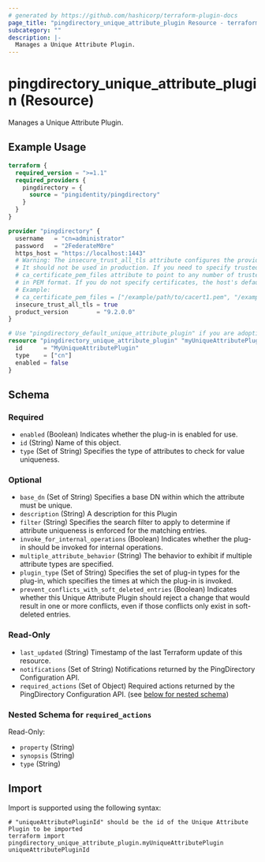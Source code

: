 ```yaml
---
# generated by https://github.com/hashicorp/terraform-plugin-docs
page_title: "pingdirectory_unique_attribute_plugin Resource - terraform-provider-pingdirectory"
subcategory: ""
description: |-
  Manages a Unique Attribute Plugin.
---
```


# pingdirectory_unique_attribute_plugin (Resource)

Manages a Unique Attribute Plugin.

## Example Usage

```terraform
terraform {
  required_version = ">=1.1"
  required_providers {
    pingdirectory = {
      source = "pingidentity/pingdirectory"
    }
  }
}

provider "pingdirectory" {
  username   = "cn=administrator"
  password   = "2FederateM0re"
  https_host = "https://localhost:1443"
  # Warning: The insecure_trust_all_tls attribute configures the provider to trust any certificate presented by the PingDirectory server.
  # It should not be used in production. If you need to specify trusted CA certificates, use the
  # ca_certificate_pem_files attribute to point to any number of trusted CA certificate files
  # in PEM format. If you do not specify certificates, the host's default root CA set will be used.
  # Example:
  # ca_certificate_pem_files = ["/example/path/to/cacert1.pem", "/example/path/to/cacert2.pem"]
  insecure_trust_all_tls = true
  product_version        = "9.2.0.0"
}

# Use "pingdirectory_default_unique_attribute_plugin" if you are adopting existing configuration from the PingDirectory server into Terraform
resource "pingdirectory_unique_attribute_plugin" "myUniqueAttributePlugin" {
  id      = "MyUniqueAttributePlugin"
  type    = ["cn"]
  enabled = false
}
```

<!-- schema generated by tfplugindocs -->
## Schema

### Required

- `enabled` (Boolean) Indicates whether the plug-in is enabled for use.
- `id` (String) Name of this object.
- `type` (Set of String) Specifies the type of attributes to check for value uniqueness.

### Optional

- `base_dn` (Set of String) Specifies a base DN within which the attribute must be unique.
- `description` (String) A description for this Plugin
- `filter` (String) Specifies the search filter to apply to determine if attribute uniqueness is enforced for the matching entries.
- `invoke_for_internal_operations` (Boolean) Indicates whether the plug-in should be invoked for internal operations.
- `multiple_attribute_behavior` (String) The behavior to exhibit if multiple attribute types are specified.
- `plugin_type` (Set of String) Specifies the set of plug-in types for the plug-in, which specifies the times at which the plug-in is invoked.
- `prevent_conflicts_with_soft_deleted_entries` (Boolean) Indicates whether this Unique Attribute Plugin should reject a change that would result in one or more conflicts, even if those conflicts only exist in soft-deleted entries.

### Read-Only

- `last_updated` (String) Timestamp of the last Terraform update of this resource.
- `notifications` (Set of String) Notifications returned by the PingDirectory Configuration API.
- `required_actions` (Set of Object) Required actions returned by the PingDirectory Configuration API. (see [below for nested schema](#nestedatt--required_actions))

<a id="nestedatt--required_actions"></a>
### Nested Schema for `required_actions`

Read-Only:

- `property` (String)
- `synopsis` (String)
- `type` (String)

## Import

Import is supported using the following syntax:

```shell
# "uniqueAttributePluginId" should be the id of the Unique Attribute Plugin to be imported
terraform import pingdirectory_unique_attribute_plugin.myUniqueAttributePlugin uniqueAttributePluginId
```
